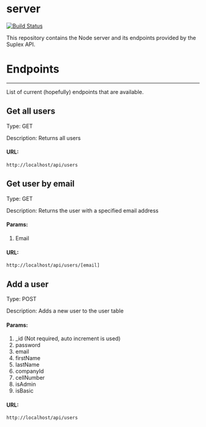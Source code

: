 # server 
[![Build Status](https://travis-ci.org/RobCoInc/server.svg?branch=master)](https://travis-ci.org/RobCoInc/server)

This repository contains the Node server and its endpoints provided by the Suplex API.

# Endpoints

<hr>

List of current (hopefully) endpoints that are available.

## Get all users
Type: GET

Description: Returns all users

#### URL: 

`http://localhost/api/users`

## Get user by email
Type: GET

Description: Returns the user with a specified email address

#### Params: 

1. Email

#### URL: 

`http://localhost/api/users/[email]`

## Add a user
Type: POST

Description: Adds a new user to the user table

#### Params: 

1. _id (Not required, auto increment is used)
2. password
3. email
4. firstName
5. lastName
6. companyId
7. cellNumber
8. isAdmin
9. isBasic

#### URL: 

`http://localhost/api/users`